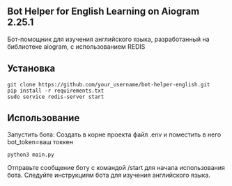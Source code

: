 ## Bot Helper for English Learning on Aiogram 2.25.1

Бот-помощник для изучения английского языка, разработанный на библиотеке aiogram, с использованием REDIS

## Установка 
```
git clone https://github.com/your_username/bot-helper-english.git
pip install -r requirements.txt
sudo service redis-server start
```

## Использование

Запустить бота:
Cоздать в корне проекта файл .env и поместить в него bot_token=ваш токкен
```
python3 main.py
```

Отправьте сообщение боту с командой /start для начала использования бота.
Следуйте инструкциям бота для изучения английского языка.
